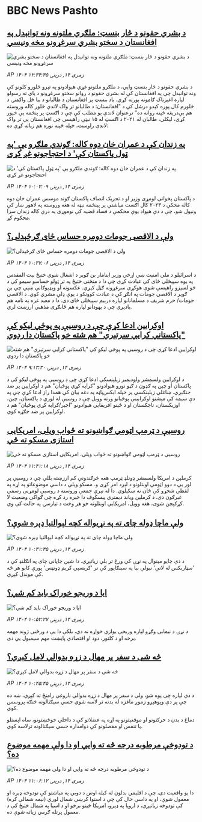 # BBC News Pashto## [د بشري حقونو د څار بنسټ: ملګري ملتونه ونه توانېدل په افغانستان د سختو بشري سرغړونو مخه ونیسي](https://www.bbc.com/pashto/articles/c4gzrl4prwko?at_medium=RSS&at_campaign=rss?at_campaign=githubrss)![د بشري حقونو د څار بنسټ: ملګري ملتونه ونه توانېدل په افغانستان د سختو بشري سرغړونو مخه ونیسي](https://ichef.bbci.co.uk/ace/ws/240/cpsprodpb/72cc/live/d816e270-71f5-11f0-89ea-4d6f9851f623.jpg)_AP ۱۴۰۴ زمری ۱۴, درېنۍ ۱۲:۳۴:۳۵_د بشري حقونو د څار بنسټ وايي، د ملګرو ملتونو غړي هېوادونو په تېرو څلورو کلونو کې ونه توانېدل چې په افغانستان کې له بشري حقونو د روانو سختو سرغړونو د پای ته رسولو لپاره اغېزناک ګامونه پورته کړي.
یاد بنسټ پر افغانستان د طالبانو د بیا ځل واکمنۍ د څلورم کال پوره کېدو درشل کې د "افغانستان: د طالبانو تر واک لاندې څلور کاله وروسته هم بې‌درېغه ځپنه روانه ده" ترعنوان لاندې یو مطلب کې چې  د اګسټ پر پنځمه یې خپور کړی، لیکلي، طالبان له ۲۰۲۱ د اګسټ له ۱۵ نېټې راهیسې چې افغانستان یې تر واک لاندې راوست، خپله ځپنه نوره هم زیاته کړې ده:## [په زندان کې د عمران خان دوه کاله: ګوندي ملګرو یې 'په ټول پاکستان کې' د احتجاجونو غږ کړی](https://www.bbc.com/pashto/articles/c5y0px2enyzo?at_medium=RSS&at_campaign=rss?at_campaign=githubrss)![په زندان کې د عمران خان دوه کاله: ګوندي ملګرو یې 'په ټول پاکستان کې' د احتجاجونو غږ کړی](https://ichef.bbci.co.uk/ace/ws/240/cpsprodpb/0888/live/22838720-71e5-11f0-af20-030418be2ca5.jpg)_AP ۱۴۰۴ زمری ۱۴, درېنۍ ۱۰:۰۲:۰۹_د پاکستان پخوانی لومړی وزیر او د تحریک انصاف پاکستان ګوند موسس عمران خان دوه کاله مخکې د ۲۰۲۳ کال اګست میاشتې پر پینځمه نېټه له هغه وروسته په لاهور ښار کې ونیول شو، چې د دې هېواد یوې محکمې د فساد قضیه کې نوموړی په درې کاله زندان سزا محکوم کړ.## [ولې د الاقصی جومات دومره حساس ځای ګرځېدلی؟](https://www.bbc.com/pashto/articles/c4gjd13y484o?at_medium=RSS&at_campaign=rss?at_campaign=githubrss)![ولې د الاقصی جومات دومره حساس ځای ګرځېدلی؟](https://ichef.bbci.co.uk/ace/ws/240/cpsprodpb/59d7/live/f3238220-71e7-11f0-af20-030418be2ca5.jpg)_AP ۱۴۰۴ زمری ۱۴, درېنۍ ۱۰:۳۷:۰۶_د اسرائيلو د ملي امنيت ښي اړخي وزير ايتامار بن ګوير د اشغال شوي ختيځ بيت المقدس په يوه سپېڅلي ځای کې عبادت کړی چې دا د منځني ختيځ په تر ټولو حساسو سيمو کې د څو لسيزو راهيسې شوې هوکړې سرغړونه ګڼل کېږي. عکسونه او ويډيوګانې ښيي چي بن ګوير د الاقصی جومات په انګړ کې د عبادت کوونکو د يوې ډلې مشري کوي. د الاقصی جومات/ حرم شريف د مسلمانانو لپاره درېیم سپېڅلی ځای دی. دا د معبد غره په نامه هم يادېږي چې د يهودانو لپاره هم ځانګړی مذهبي ارزښت لري.## [اوکرايين ادعا کړې چې د روسیې په پوځي لیکو کې "پاکستاني کرایي سرتېري" هم شته خو پاکستان دا ردوي](https://www.bbc.com/pashto/articles/c4g639k3r51o?at_medium=RSS&at_campaign=rss?at_campaign=githubrss)![اوکرايين ادعا کړې چې د روسیې په پوځي لیکو کې "پاکستاني کرایي سرتېري" هم شته خو پاکستان دا ردوي](https://ichef.bbci.co.uk/ace/ws/240/cpsprodpb/1f9e/live/ca1b4780-71da-11f0-8dbd-f3d32ebd3327.jpg)_AP ۱۴۰۴ زمری ۱۴, درېنۍ ۹:۱۳:۳۰_د اوکرايين ولسمشر ولوديمیر زېلېنسکي ادعا کړې چې د روسیې په پوځي لیکو کې د پاکستان او چین په ګډون د ګڼو نورو هېوادونو "کرایه کړي پوځيان" هم د اوکرايين پر ضد جنګېږي. ښاغلي زېلېنکسي پر خپله اېکس‌پاڼه په دغه بیان کې همدا راز ادعا کړې چې په دې سیمه کې مېشتو اوکراييني پوځيانو ورته وویل چې د روسیې له لوري د پاکستان، چین، اوزبکستان، تاجکستان او د ځينو افریقايي هېوادونو "اجیر/کرایه کړي پوځيان" هم د اوکرايين پر ضد جګړه کوي.‌## [روسیې د ټرمپ اټومي ګواښونو ته ځواب ویلی، امریکايی استازی مسکو ته ځي](https://www.bbc.com/pashto/articles/cy0q519xvr2o?at_medium=RSS&at_campaign=rss?at_campaign=githubrss)![روسیې د ټرمپ اټومي ګواښونو ته ځواب ویلی، امریکايی استازی مسکو ته ځي](https://ichef.bbci.co.uk/ace/ws/240/cpsprodpb/1024/live/fe41f2f0-71f0-11f0-89ea-4d6f9851f623.jpg)_AP ۱۴۰۴ زمری ۱۴, درېنۍ ۱۱:۴۱:۱۸_کرملېن د امریکا ولسمشر ډونلډ ټرمپ هغه څرګندونې کم ارزښته بللې چې د روسیې پر لور یې د دوو اټومي اوبتلونو د لېږد امر کړی و. مسکو ویلي د داسې موضوعاتو په اړه په لفظي شخړو کې ځان نه ښکېلوي. دا له تېرې جمعې وروسته د روسیې لومړنی رسمي غبرګون دی. د کرملېن ویاند دیمتري پېسکوف دا خبره رد کړه چې ګواکې وضعیت لا کړکېچن شوی، هغه وویل، امریکايي اوبتلونه خو هر وخت د تیارسۍ په حالت کې وي.## [ولې ماچا ډوله چای ته په نړیواله کچه لېوالتیا ډېره شوې؟](https://www.bbc.com/pashto/articles/c9395kz82gpo?at_medium=RSS&at_campaign=rss?at_campaign=githubrss)![ولې ماچا ډوله چای ته په نړیواله کچه لېوالتیا ډېره شوې؟](https://ichef.bbci.co.uk/ace/ws/240/cpsprodpb/743a/live/34af8eb0-71e7-11f0-89ea-4d6f9851f623.jpg)_AP ۱۴۰۴ زمری ۱۴, درېنۍ ۱۰:۳۱:۳۵_د دې چایو مینوال په نړۍ کې ورځ تر بلې زیاتېږي. دا شین جاپانی چای په انګلنډ کې د 'سټاربکس له لاتې' نیولې بیا په سینګاپور کې تر 'کریسپي کریم ډونټس' پورې کابو هر څه کې موندل کېږي.## [ایا د وریجو خوراک باید کم شي؟](https://www.bbc.com/pashto/articles/c307gpzdlm5o?at_medium=RSS&at_campaign=rss?at_campaign=githubrss)![ایا د وریجو خوراک باید کم شي؟](https://ichef.bbci.co.uk/ace/ws/240/cpsprodpb/f795/live/2c1205f0-71ea-11f0-89ea-4d6f9851f623.jpg)_AP ۱۴۰۴ زمری ۱۴, درېنۍ ۱۰:۵۲:۲۷_د نړۍ د نیمايي وګړو لپاره وریجې یوازې خواړه نه دي، بلکې دا یې د ورځني ژوند مهمه برخه او د کلتور، دود او اقتصادي پایښت مهم سیمبول یې دی.## [څه شی د سفر پر مهال د زړه بدوالي لامل کېږي؟](https://www.bbc.com/pashto/articles/c39jwpkyglko?at_medium=RSS&at_campaign=rss?at_campaign=githubrss)![څه شی د سفر پر مهال د زړه بدوالي لامل کېږي؟](https://ichef.bbci.co.uk/ace/ws/240/cpsprodpb/15dd/live/e0e32df0-2051-11f0-9060-674316cb3a1f.jpg)_AP ۱۴۰۴ زمری ۱۴, درېنۍ ۱۰:۴۵:۴۵_د دې لپاره چې پوه شو، ولې د سفر پر مهال د زړه بدوالي ناروغي رامنځ ته کېږي، ښه ده چې پر دې وپوهېږو زموږ ماغزه  له بدنه تر لاسه شوي حسي سیګنالونه څنګه پروسس کوي.


دماغ د بدن د حرکتونو او موقعیتونو په اړه په عضلاتو کې د داخلي خوځښتونو، ساه اېستلو یا تنفس او مفصلونو کې دوامداره حسي سیګنالونه ترلاسه کوي.## [د تودوخې مرطوبه درجه څه ته وايي او دا ولې مهمه موضوع ده؟](https://www.bbc.com/pashto/articles/c2k111kgegeo?at_medium=RSS&at_campaign=rss?at_campaign=githubrss)![د تودوخې مرطوبه درجه څه ته وايي او دا ولې مهمه موضوع ده؟](https://ichef.bbci.co.uk/ace/ws/240/cpsprodpb/76a1/live/045f7270-71ec-11f0-89ea-4d6f9851f623.jpg)_AP ۱۴۰۴ زمری ۱۴, درېنۍ ۱۱:۰۶:۱۲_دا یو واقعیت دی، چې د اقلیمي بدلون له کبله اوس د دوبي په میاشتو کې تودوخه ډېره او معمول شوې، او په داسې حال کې چې د استوا کرښې شمال لوري (نیمه شمالي کره) کې تودوخه زیاتېږي، د اروپا په ډېرو، امریکا ځینو برخو او د اسیا په شمال ختیځ کې د معمول پرتله ګرمي زیاته شوې ده.